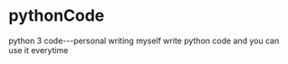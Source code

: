 # pythonCode
python 3 code---personal writing
myself write python code
and you can use it everytime
